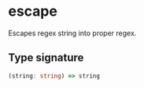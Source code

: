 # escape

Escapes regex string into proper regex.

## Type signature

<!-- prettier-ignore-start -->
```typescript
(string: string) => string
```
<!-- prettier-ignore-end -->
